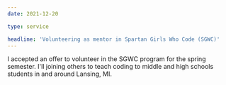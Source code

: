 ```yaml
---
date: 2021-12-20

type: service

headline: 'Volunteering as mentor in Spartan Girls Who Code (SGWC)'
---
```


I accepted an offer to volunteer in the SGWC program for the spring semester. I'll joining others to teach coding to middle and high schools students in and around Lansing, MI.